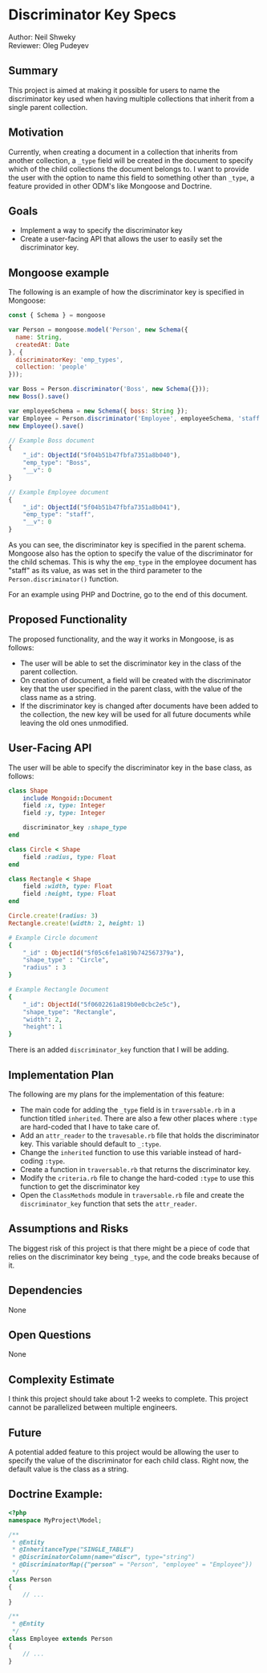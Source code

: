 # Discriminator Key Specs
Author: Neil Shweky  
Reviewer: Oleg Pudeyev

## Summary

This project is aimed at making it possible for users to name the discriminator key used when having multiple collections that inherit from a single parent collection. 

## Motivation

Currently, when creating a document in a collection that inherits from another collection, a `_type` field will be created in the document to specify which of the child collections the document belongs to. I want to provide the user with the option to name this field to something other than `_type`, a feature provided in other ODM's like Mongoose and Doctrine.

## Goals 
- Implement a way to specify the discriminator key
- Create a user-facing API that allows the user to easily set the discriminator key.

## Mongoose example 

The following is an example of how the discriminator key is specified in Mongoose:
```js
const { Schema } = mongoose

var Person = mongoose.model('Person', new Schema({
  name: String,
  createdAt: Date
}, {
  discriminatorKey: 'emp_types',
  collection: 'people'
}));

var Boss = Person.discriminator('Boss', new Schema({}));
new Boss().save()

var employeeSchema = new Schema({ boss: String });
var Employee = Person.discriminator('Employee', employeeSchema, 'staff');
new Employee().save()

// Example Boss document
{
    "_id": ObjectId("5f04b51b47fbfa7351a8b040"),
    "emp_type": "Boss",
    "__v": 0
}

// Example Employee document
{
    "_id": ObjectId("5f04b51b47fbfa7351a8b041"),
    "emp_type": "staff",
    "__v": 0
}
```
As you can see, the discriminator key is specified in the parent schema. Mongoose also has the option to specify the value of the discriminator for the child schemas. This is why the `emp_type` in the employee document has "staff" as its value, as was set in the third parameter to the `Person.discriminator()` function.

For an example using PHP and Doctrine, go to the end of this document.

## Proposed Functionality

The proposed functionality, and the way it works in Mongoose, is as follows:

- The user will be able to set the discriminator key in the class of the parent collection.
- On creation of document, a field will be created with the discriminator key that the user specified in the parent class, with the value of the class name as a string.
- If the discriminator key is changed after documents have been added to the collection, the new key will be used for all future documents while leaving the old ones unmodified.

## User-Facing API

The user will be able to specify the discriminator key in the base class, as follows:

```ruby
class Shape
    include Mongoid::Document
    field :x, type: Integer
    field :y, type: Integer

    discriminator_key :shape_type
end

class Circle < Shape
    field :radius, type: Float
end

class Rectangle < Shape
    field :width, type: Float
    field :height, type: Float
end

Circle.create!(radius: 3)
Rectangle.create!(width: 2, height: 1)

# Example Circle document
{
    "_id" : ObjectId("5f05c6fe1a819b742567379a"), 
    "shape_type" : "Circle", 
    "radius" : 3 
}

# Example Rectangle Document
{
    "_id": ObjectId("5f0602261a819b0e0cbc2e5c"),
    "shape_type": "Rectangle",
    "width": 2,
    "height": 1
}
```
There is an added `discriminator_key` function that I will be adding.

## Implementation Plan

The following are my plans for the implementation of this feature:

- The main code for adding the `_type` field is in `traversable.rb` in a function titled `inherited`. There are also a few other places where `:type` are hard-coded that I have to take care of.
- Add an `attr_reader` to the `travesable.rb` file that holds the discriminator key. This variable should default to `_:type`.
- Change the `inherited` function to use this variable instead of hard-coding `:type`.
- Create a function in `traversable.rb` that returns the discriminator key.
- Modify the `criteria.rb` file to change the hard-coded `:type` to use this function to get the discriminator key
- Open the `ClassMethods` module in `traversable.rb` file and create the `discriminator_key` function that sets the `attr_reader`.

## Assumptions and Risks

The biggest risk of this project is that there might be a piece of code that relies on the discriminator key being `_type`, and the code breaks because of it.

## Dependencies
None

## Open Questions
None

## Complexity Estimate
I think this project should take about 1-2 weeks to complete. This project cannot be parallelized between multiple engineers.

## Future
A potential added feature to this project would be allowing the user to specify the value of the discriminator for each child class. Right now, the default value is the class as a string.

## Doctrine Example: 
```php
<?php
namespace MyProject\Model;

/**
 * @Entity
 * @InheritanceType("SINGLE_TABLE")
 * @DiscriminatorColumn(name="discr", type="string")
 * @DiscriminatorMap({"person" = "Person", "employee" = "Employee"})
 */
class Person
{
    // ...
}

/**
 * @Entity
 */
class Employee extends Person
{
    // ...
}
```